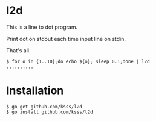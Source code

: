 l2d
===

This is a line to dot program.

Print dot on stdout each time input line on stdin.

That's all.

```shell
$ for o in {1..10};do echo ${o}; sleep 0.1;done | l2d
..........
```

# Installation

```
$ go get github.com/ksss/l2d
$ go install github.com/ksss/l2d
```
